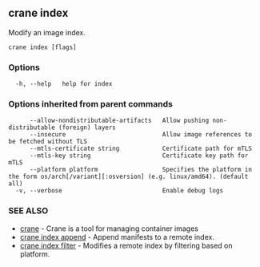 ## crane index

Modify an image index.

```
crane index [flags]
```

### Options

```
  -h, --help   help for index
```

### Options inherited from parent commands

```
      --allow-nondistributable-artifacts   Allow pushing non-distributable (foreign) layers
      --insecure                           Allow image references to be fetched without TLS
      --mtls-certificate string            Certificate path for mTLS
      --mtls-key string                    Certificate key path for mTLS
      --platform platform                  Specifies the platform in the form os/arch[/variant][:osversion] (e.g. linux/amd64). (default all)
  -v, --verbose                            Enable debug logs
```

### SEE ALSO

* [crane](crane.md)	 - Crane is a tool for managing container images
* [crane index append](crane_index_append.md)	 - Append manifests to a remote index.
* [crane index filter](crane_index_filter.md)	 - Modifies a remote index by filtering based on platform.

